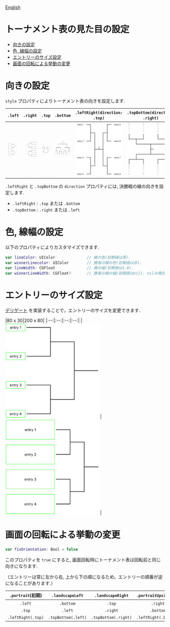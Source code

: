 [English](../En/Style.md)

# トーナメント表の見た目の設定

- [向きの設定](#向きの設定)
- [色, 線幅の設定](#色-線幅の設定)
- [エントリーのサイズ設定](#エントリーのサイズ設定)
- [画面の回転による挙動の変更](#画面の回転による挙動の変更)

# 向きの設定

`style` プロパティによりトーナメント表の向きを設定します.

|`.left`|`.right`|`.top`|`.bottom`|`.leftRight(direction: .top)`|`.topBottom(direction: .right)`|
|:--:|:--:|:--:|:--:|:--:|:--:|
|<img src="https://raw.githubusercontent.com/krimpedance/Resources/master/KRTournamentView/tournament_left.png" />|<img src="https://raw.githubusercontent.com/krimpedance/Resources/master/KRTournamentView/tournament_right.png" />|<img src="https://raw.githubusercontent.com/krimpedance/Resources/master/KRTournamentView/tournament_top.png" />|<img src="https://raw.githubusercontent.com/krimpedance/Resources/master/KRTournamentView/tournament_bottom.png" />|<img src="https://raw.githubusercontent.com/krimpedance/Resources/master/KRTournamentView/tournament_leftRight.png" />|<img src="https://raw.githubusercontent.com/krimpedance/Resources/master/KRTournamentView/tournament_topBottom.png" />|

`.leftRight` と `.topBottom` の `direction` プロパティには, 決勝戦の線の向きを設定します.

+ `.leftRight` : `.top` または `.bottom`
+ `.topBottom` : `.right` または `.left`


# 色, 線幅の設定

以下のプロパティによりカスタマイズできます.

```swift
var lineColor: UIColor              // 線の色(初期値は黒).
var winnerLinecolor: UIColor        // 勝者の線の色(初期値は赤).
var lineWidth: CGFloat              // 線の幅(初期値は1.0).
var winnerLineWidth: CGFloat?       // 勝者の線の幅(初期値はnil). nilの場合は lineWidth と同じになる.
```

# エントリーのサイズ設定

[デリゲート](./HowToUse.md#KRTournamentViewDelegate) を実装することで，エントリーのサイズを変更できます．

|80 x 30|200 x 80|
|:--:|:--:|:--:|:--:|
|<img src="https://raw.githubusercontent.com/krimpedance/Resources/master/KRTournamentView/entrySize_small.png" height="300" />|<img src="https://raw.githubusercontent.com/krimpedance/Resources/master/KRTournamentView/entrySize_large.png" height="300" />|

# 画面の回転による挙動の変更

```swift
var fixOrientation: Bool = false
```

このプロパティを `true` にすると, 画面回転時にトーナメント表は回転前と同じ向きになります.

（エントリーは常に左から右, 上から下の順になるため，エントリーの順番が逆になることがあります.）

|`.portrait`(初期)|`.landscapeLeft`|`.landscapeRight`|`.portraitUpsideDown`|
|:--:|:--:|:--:|:--:|
|`.left`|`.bottom`|`.top`|`.right`|
|`.top`|`.left`|`.right`|`.bottom`|
|`.leftRight(.top)`|`.topBottom(.left)`|`.topBottom(.right)`|`.leftRight(.bottom)`|
